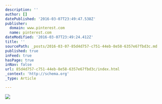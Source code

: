 ```yaml
---
description: ''
author: []
datePublished: '2016-03-07T23:49:47.538Z'
publisher:
  domain: www.pinterest.com
  name: pinterest.com
dateModified: '2016-03-07T23:49:24.412Z'
title: ''
sourcePath: _posts/2016-03-07-85d4d757-c751-44eb-8e58-6357e67fbd3c.md
published: true
inFeed: true
hasPage: true
inNav: false
url: 85d4d757-c751-44eb-8e58-6357e67fbd3c/index.html
_context: 'http://schema.org'
_type: Article

---
```

![](https://s-media-cache-ak0.pinimg.com/564x/3e/58/54/3e5854519de546cec5141cbaa0dd2f6d.jpg)